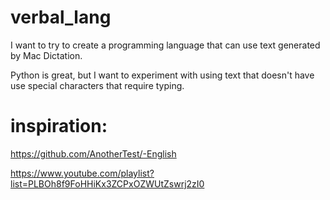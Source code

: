# verbal_lang

I want to try to create a programming language that can use text generated by Mac Dictation.

Python is great, but I want to experiment with using text that doesn't have use special characters that require typing.

# inspiration:

https://github.com/AnotherTest/-English

https://www.youtube.com/playlist?list=PLBOh8f9FoHHiKx3ZCPxOZWUtZswrj2zI0